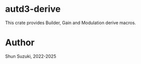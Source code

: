 # autd3-derive

This crate provides Builder, Gain and Modulation derive macros.

# Author

Shun Suzuki, 2022-2025
